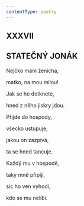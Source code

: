 ```yaml
---
contentType: poetry
---
```


<section>

## XXXVII  

## STATEČNÝ JONÁK

Nejčko mám ženicha,  

matko, na mou milou!

Jak se ho dotknete,

hned z něho jiskry jdou.

</section>

<section>

Přijde do hospody,

všecko ustupuje;

jakou on zazpívá,

ta se hned tancuje.

</section>

<section>

Každý mu v hospodě,

taky mně připíjí,

sic ho ven vyhodí,

kdo se mu nelíbí.

</section>
